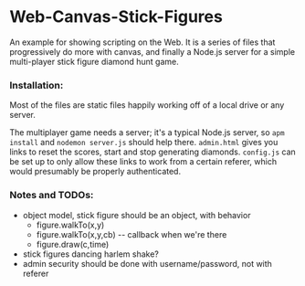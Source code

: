 # Web-Canvas-Stick-Figures

An example for showing scripting on the Web. It is a series of files that
progressively do more with canvas, and finally a Node.js server for a simple
multi-player stick figure diamond hunt game.

### Installation:

Most of the files are static files happily working off of a local drive or any server.

The multiplayer game needs a server; it's a typical Node.js server, so `apm install` and `nodemon server.js` should help there. `admin.html` gives you links to reset the scores, start and stop generating diamonds.  `config.js` can be set up to only allow these links to work from a certain referer, which would presumably be properly authenticated.

### Notes and TODOs:

  -	object model, stick figure should be an object, with behavior
    - figure.walkTo(x,y)
    - figure.walkTo(x,y,cb) -- callback when we're there
    - figure.draw(c,time)
  - stick figures dancing harlem shake?
  - admin security should be done with username/password, not with referer
